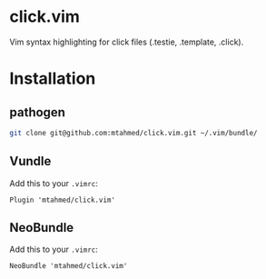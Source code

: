 # click.vim

Vim syntax highlighting for click files (.testie, .template, .click).

# Installation

## pathogen

```sh
git clone git@github.com:mtahmed/click.vim.git ~/.vim/bundle/
```

## Vundle

Add this to your `.vimrc`:

```vim
Plugin 'mtahmed/click.vim'
```

## NeoBundle

Add this to your `.vimrc`:

```vim
NeoBundle 'mtahmed/click.vim'
```
